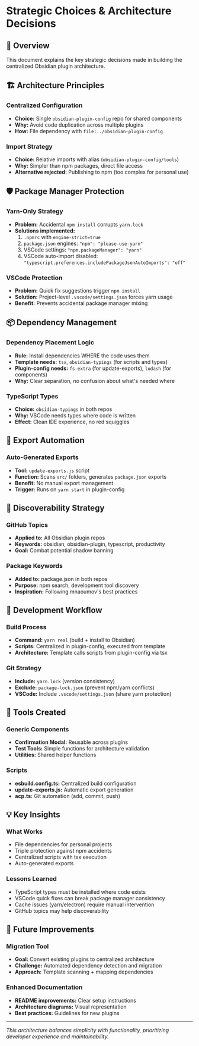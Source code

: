 # Strategic Choices & Architecture Decisions

## 🎯 Overview
This document explains the key strategic decisions made in building the centralized Obsidian plugin architecture.

## 🏗️ Architecture Principles

### Centralized Configuration
- **Choice:** Single `obsidian-plugin-config` repo for shared components
- **Why:** Avoid code duplication across multiple plugins
- **How:** File dependency with `file:../obsidian-plugin-config`

### Import Strategy
- **Choice:** Relative imports with alias (`obsidian-plugin-config/tools`)
- **Why:** Simpler than npm packages, direct file access
- **Alternative rejected:** Publishing to npm (too complex for personal use)

## 🛡️ Package Manager Protection

### Yarn-Only Strategy
- **Problem:** Accidental `npm install` corrupts `yarn.lock`
- **Solutions implemented:**
  1. `.npmrc` with `engine-strict=true`
  2. `package.json` engines: `"npm": "please-use-yarn"`
  3. VSCode settings: `"npm.packageManager": "yarn"`
  4. VSCode auto-import disabled: `"typescript.preferences.includePackageJsonAutoImports": "off"`

### VSCode Protection
- **Problem:** Quick fix suggestions trigger `npm install`
- **Solution:** Project-level `.vscode/settings.json` forces yarn usage
- **Benefit:** Prevents accidental package manager mixing

## 📦 Dependency Management

### Dependency Placement Logic
- **Rule:** Install dependencies WHERE the code uses them
- **Template needs:** `tsx`, `obsidian-typings` (for scripts and types)
- **Plugin-config needs:** `fs-extra` (for update-exports), `lodash` (for components)
- **Why:** Clear separation, no confusion about what's needed where

### TypeScript Types
- **Choice:** `obsidian-typings` in both repos
- **Why:** VSCode needs types where code is written
- **Effect:** Clean IDE experience, no red squiggles

## 🔄 Export Automation

### Auto-Generated Exports
- **Tool:** `update-exports.js` script
- **Function:** Scans `src/` folders, generates `package.json` exports
- **Benefit:** No manual export management
- **Trigger:** Runs on `yarn start` in plugin-config

## 🎯 Discoverability Strategy

### GitHub Topics
- **Applied to:** All Obsidian plugin repos
- **Keywords:** obsidian, obsidian-plugin, typescript, productivity
- **Goal:** Combat potential shadow banning

### Package Keywords
- **Added to:** package.json in both repos
- **Purpose:** npm search, development tool discovery
- **Inspiration:** Following mnaoumov's best practices

## 🚀 Development Workflow

### Build Process
- **Command:** `yarn real` (build + install to Obsidian)
- **Scripts:** Centralized in plugin-config, executed from template
- **Architecture:** Template calls scripts from plugin-config via tsx

### Git Strategy
- **Include:** `yarn.lock` (version consistency)
- **Exclude:** `package-lock.json` (prevent npm/yarn conflicts)
- **VSCode:** Include `.vscode/settings.json` (share yarn protection)

## 🔧 Tools Created

### Generic Components
- **Confirmation Modal:** Reusable across plugins
- **Test Tools:** Simple functions for architecture validation
- **Utilities:** Shared helper functions

### Scripts
- **esbuild.config.ts:** Centralized build configuration
- **update-exports.js:** Automatic export generation
- **acp.ts:** Git automation (add, commit, push)

## 💡 Key Insights

### What Works
- File dependencies for personal projects
- Triple protection against npm accidents
- Centralized scripts with tsx execution
- Auto-generated exports

### Lessons Learned
- TypeScript types must be installed where code exists
- VSCode quick fixes can break package manager consistency
- Cache issues (yarn/electron) require manual intervention
- GitHub topics may help discoverability

## 🎯 Future Improvements

### Migration Tool
- **Goal:** Convert existing plugins to centralized architecture
- **Challenge:** Automated dependency detection and migration
- **Approach:** Template scanning + mapping dependencies

### Enhanced Documentation
- **README improvements:** Clear setup instructions
- **Architecture diagrams:** Visual representation
- **Best practices:** Guidelines for new plugins

---

*This architecture balances simplicity with functionality, prioritizing developer experience and maintainability.*

